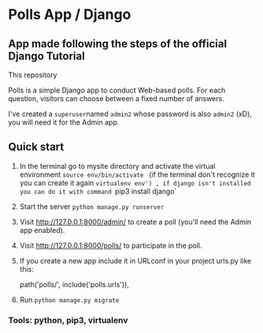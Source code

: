 # Polls App / Django

## App made following the steps of the official Django Tutorial

This repository

Polls is a simple Django app to conduct Web-based polls. For each question, visitors can choose between a fixed number of answers.

I've created a `superuser`named `admin2` whose password is also `admin2` (xD), you will need it for the Admin app.

## Quick start

1. In the terminal go to mysite directory and activate the virtual environment `source env/bin/activate ` (if the terminal don't recognize it you can create it again `virtualenv env') , if django isn't installed you can do it with command `pip3 install django`

2. Start the server `python manage.py runserver`

3. Visit http://127.0.0.1:8000/admin/ to create a poll (you'll need the Admin app enabled).

4. Visit http://127.0.0.1:8000/polls/ to participate in the poll.

5. If you create a new app include it in URLconf in your project urls.py like this:

    path('polls/', include('polls.urls')),

6. Run `python manage.py migrate`



### Tools: python, pip3, virtualenv

